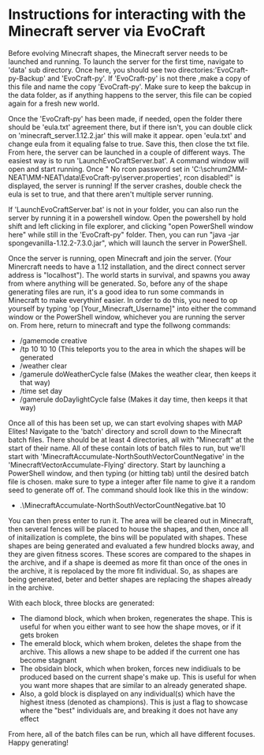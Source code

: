 # Instructions for interacting with the Minecraft server via EvoCraft

Before evolving Minecraft shapes, the Minecraft server needs to be launched and running. To launch the server for the first time, navigate to 'data' sub directory. Once here, you should see two directories:'EvoCraft-py-Backup' and 'EvoCraft-py'. If 'EvoCraft-py' is not there ,make a copy of this file and name the copy 'EvoCraft-py'. Make sure to keep the bakcup in the data folder, as if anything happens to the server, this file can be copied again for a fresh new world. 

Once the 'EvoCraft-py' has been made, if needed, open the folder there should be 'eula.txt' agreement there, but if there isn't, you can double click on 'minecraft_server.1.12.2.jar' this will make it appear. open 'eula.txt' and change eula from it equaling false to true. Save this, then close the txt file. From here, the server can be launched in a couple of different ways. The easiest way is to run 'LaunchEvoCraftServer.bat'. A command window will open and start running. Once " No rcon password set in 'C:\schrum2MM-NEAT\MM-NEAT\data\EvoCraft-py\server.properties', rcon disabled!" is displayed, the server is running! If the server crashes, double check the eula is set to true, and that there aren't multiple server running. 

If 'LaunchEvoCraftServer.bat' is not in your folder, you can also run the server by running it in a powershell window. Open the powershell by hold shift and left clicking in file explorer, and clicking "open PowerShell window here" while still in the 'EvoCraft-py" folder. Then, you can run "java -jar spongevanilla-1.12.2-7.3.0.jar", which will launch the server in PowerShell. 

Once the server is running, open Minecraft and join the server. (Your Minercraft needs to have a 1.12 installation, and the direct connect server address is "localhost"). The world starts in survival, and spawns you away from where anything will be generated. So, before any of the shape generating files are run, it's a good idea to run some commands in Minecraft to make everythinf easier. In order to do this, you need to op yourself by typing 'op [Your_Minecraft_Username]" into either the command window or the PowerShell window, whichever you are running the server on. From here, return to minecraft and type the follwong commands:
* /gamemode creative 
* /tp 10 10 10 (This teleports you to the area in which the shapes will be generated
* /weather clear
* /gamerule doWeatherCycle false (Makes the weather clear, then keeps it that way)
* /time set day
* /gamerule doDaylightCycle false (Makes it day time, then keeps it that way)

Once all of this has been set up, we can start evolving shapes with MAP Elites! Navigate to the 'batch' directory and scroll down to the Minecraft batch files. There should be at least 4 directories, all with "Minecraft" at the start of their name. All of these contain lots of batch files to run, but we'll start with 'MinecraftAccumulate-NorthSouthVectorCountNegative' in the 'MinecraftVectorAccumulate-Flying' directory. Start by launching a PowerShell window, and then typing (or hitting tab) until the desired batch file is chosen. make sure to type a integer after file name to give it a random seed to generate off of. The command should look like this in the window: 
* .\MinecraftAccumulate-NorthSouthVectorCountNegative.bat 10

You can then press enter to run it. The area will be cleared out in Minecraft, then several fences will be placed to house the shapes, and then, once all of initailization is complete, the bins will be populated with shapes. These shapes are being generated and evaluated a few hundred blocks away, and they are given fitness scores. These scores are compared to the shapes in the archive, and  if a shape is deemed as more fit than once of the ones in the archive, it is repolaced by the more fit individual. So, as shapes are being generated, beter and better shapes are replacing the shapes already in the archive.

With each block, three blocks are generated:
* The diamond block, which when broken, regenerates the shape. This is useful for when you either want to see how the shape moves, or if it gets broken
* The emerald block, which whem broken, deletes the shape from the archive. This allows a new shape to be added if the current one has become stagnant
* The obsidain block, which when broken, forces new indidiuals to be produced based on the current shape's make up. This is useful for when you want more shapes that are similar to an already generated shape.
* Also, a gold block is displayed on any individual(s) which have the highest itness (denoted as champions). This is just a flag to showcase where the "best" individuals are, and breaking it does not have any effect

From here, all of the batch files can be run, which all have different focuses. Happy generating!
